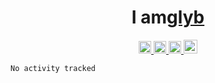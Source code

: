 <h1 align="center">I am<a href="https://github.com/glyb" target="_blank">glyb</a></h1>
<div align="center">
  <a href="https://discord.gg/FVVhEG5y2g">
  <img alt="Discord" width="20px" src="https://raw.githubusercontent.com/peterthehan/peterthehan/master/assets/discord.svg" />
  </a>
  <a href="#">
  <img alt="LinkedIN" width="20px" src="https://raw.githubusercontent.com/peterthehan/peterthehan/master/assets/linkedin.svg" />
  </a>
  <a href="#">
  <img alt="Instagram" width="20px" src="https://raw.githubusercontent.com/hussainweb/hussainweb/main/icons/instagram.png" />
  </a>
  <a href="#">
  <img alt="Abhishek Naidu | Twitter" width="22px" src="https://raw.githubusercontent.com/peterthehan/peterthehan/master/assets/twitter.svg" />
  </a>  
</div>


<!--START_SECTION:waka-->

```text
No activity tracked
```

<!--END_SECTION:waka-->



 
